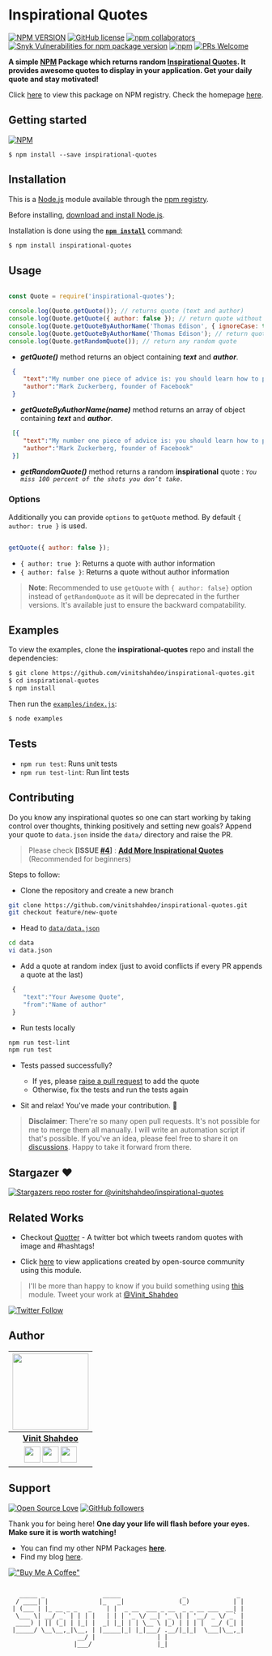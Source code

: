 # Inspirational Quotes

[![NPM VERSION](http://img.shields.io/npm/v/inspirational-quotes.svg?style=flat&logo=npm)](https://www.npmjs.org/package/inspirational-quotes) [![GitHub license](https://img.shields.io/github/license/vinitshahdeo/inspirational-quotes.svg?style=flat&logo=github)](https://github.com/vinitshahdeo/inspirational-quotes/blob/master/LICENSE) [![npm collaborators](https://img.shields.io/npm/collaborators/inspirational-quotes.svg?logo=npm)](https://www.npmjs.com/package/inspirational-quotes) [![Snyk Vulnerabilities for npm package version](https://img.shields.io/snyk/vulnerabilities/npm/inspirational-quotes.svg?color=9cf&logo=snyk)](https://www.npmjs.com/package/inspirational-quotes) [![npm](https://img.shields.io/npm/dy/inspirational-quotes.svg?logo=npm&color=yellow)](https://www.npmjs.com/package/inspirational-quotes) [![PRs Welcome](https://img.shields.io/badge/PRs-welcome-brightgreen.svg?style=flat&logo=github)](https://github.com/vinitshahdeo/inspirational-quotes/pulls)

**A simple [NPM](https://www.npmjs.com/package/inspirational-quotes) Package which returns random [Inspirational Quotes](https://vinitshahdeo.github.io/inspirational-quotes/). It provides awesome quotes to display in your application. Get your daily quote and stay motivated!**

Click [here](https://www.npmjs.com/package/inspirational-quotes) to view this package on NPM registry. Check the homepage [here](https://vinitshahdeo.github.io/inspirational-quotes/).

## Getting started

[![NPM](https://nodei.co/npm/inspirational-quotes.png?compact=true)](https://nodei.co/npm/inspirational-quotes/)

```
$ npm install --save inspirational-quotes
```

## Installation


This is a [Node.js](https://nodejs.org/en/) module available through the
[npm registry](https://www.npmjs.com/).

Before installing, [download and install Node.js](https://nodejs.org/en/download/).

Installation is done using the
**[`npm install`](https://docs.npmjs.com/getting-started/installing-npm-packages-locally)** command:

```bash
$ npm install inspirational-quotes
```

## Usage

```js

const Quote = require('inspirational-quotes');

console.log(Quote.getQuote()); // returns quote (text and author)
console.log(Quote.getQuote({ author: false }); // return quote without author
console.log(Quote.getQuoteByAuthorName('Thomas Edison', { ignoreCase: true }); // return quote by author ignore case
console.log(Quote.getQuoteByAuthorName('Thomas Edison'); // return quote by author case sensitive
console.log(Quote.getRandomQuote()); // return any random quote

```

- ***getQuote()*** method returns an object containing ***text*** and ***author***.

```json
 {
    "text":"My number one piece of advice is: you should learn how to program.",
    "author":"Mark Zuckerberg, founder of Facebook"
 }
 ```

- ***getQuoteByAuthorName(name)*** method returns an array of object containing ***text*** and ***author***.

```json
 [{
    "text":"My number one piece of advice is: you should learn how to program.",
    "author":"Mark Zuckerberg, founder of Facebook"
 }]
 ```

- ***getRandomQuote()*** method returns a random **inspirational** quote : *`You miss 100 percent of the shots you don’t take.`*

### Options

Additionally you can provide `options` to `getQuote` method. By default `{ author: true }` is used. 

```js

getQuote({ author: false });

```

-  `{ author: true }`: Returns a quote with author information
-  `{ author: false }`: Returns a quote without author information

> **Note**: Recommended to use `getQuote` with `{ author: false}` option instead of `getRandomQuote` as it will be deprecated in the further versions. It's available just to ensure the backward compatability.

## Examples

To view the examples, clone the **inspirational-quotes** repo and install the dependencies:

```bash
$ git clone https://github.com/vinitshahdeo/inspirational-quotes.git
$ cd inspirational-quotes
$ npm install
```

Then run the [`examples/index.js`](./examples/index.js):

```bash
$ node examples
```

## Tests

- `npm run test`: Runs unit tests
- `npm run test-lint`: Run lint tests

## Contributing

Do you know any inspirational quotes so one can start working by taking control over thoughts, thinking positively and setting new goals?
Append your quote to `data.json` inside the `data/` directory and raise the PR.

> Please check **[ISSUE [#4](https://github.com/vinitshahdeo/inspirational-quotes/issues/4)]** : **[Add More Inspirational Quotes](https://github.com/vinitshahdeo/inspirational-quotes/issues/4)** (Recommended for beginners)

Steps to follow:

- Clone the repository and create a new branch

```bash
git clone https://github.com/vinitshahdeo/inspirational-quotes.git
git checkout feature/new-quote
```

- Head to [`data/data.json`](./data/data.json)

```bash
cd data
vi data.json
```

- Add a quote at random index (just to avoid conflicts if every PR appends a quote at the last)

```js
 {  
    "text":"Your Awesome Quote",
    "from":"Name of author"
 }
```

- Run tests locally

```bash
npm run test-lint
npm run test
```

- Tests passed successfully?
   - If yes, please [raise a pull request](https://github.com/vinitshahdeo/inspirational-quotes/pulls) to add the quote
   - Otherwise, fix the tests and run the tests again

- Sit and relax! You've made your contribution. :tada:

> **Disclaimer**: There're so many open pull requests. It's not possible for me to merge them all manually. I will write an automation script if that's possible. If you've an idea, please feel free to share it on [discussions](https://github.com/vinitshahdeo/inspirational-quotes/discussions/2021). Happy to take it forward from there.

## Stargazer :heart:

[![Stargazers repo roster for @vinitshahdeo/inspirational-quotes](https://reporoster.com/stars/vinitshahdeo/inspirational-quotes)](https://github.com/vinitshahdeo/inspirational-quotes/stargazers)

## Related Works

- Checkout [Quotter](https://vinitshahdeo.github.io/Quotter/) - A twitter bot which tweets random quotes with image and #hashtags!

- Click [here](https://github.com/vinitshahdeo/inspirational-quotes/network/dependents?package_id=UGFja2FnZS0yMTk1NjcyNDQ%3D) to view applications created by open-source community using this module.

> I'll be more than happy to know if you build something using [this](https://www.npmjs.com/package/inspirational-quotes) module. Tweet your work at [@Vinit_Shahdeo](https://twitter.com/Vinit_Shahdeo)

[![Twitter Follow](https://img.shields.io/twitter/follow/Vinit_Shahdeo.svg?style=social)](https://twitter.com/Vinit_Shahdeo)

## Author 

|                                                                                         <a href="https://vinitshahdeo.dev"><img src="https://raw.githubusercontent.com/vinitshahdeo/vinitshahdeo/master/images/vinitshahdeo-dp.png" width="150px " height="150px" /></a>                                                                                         |
| :------------------------------------------------------------------------------------------------------------------------------------------------------------------------------------------------------------------------------------------------------------------------------------------------------------------------------------------: |
|                                                                                                                                        **[Vinit Shahdeo](https://github.com/vinitshahdeo)**                                                                                                                                        |
| <a href="https://twitter.com/Vinit_Shahdeo"><img src="https://raw.githubusercontent.com/vinitshahdeo/Water-Monitoring-System/master/assets/twitter.png" width="32px" height="32px"></a> <a href="https://www.facebook.com/vinit.shahdeo"><img src="https://raw.githubusercontent.com/vinitshahdeo/Water-Monitoring-System/master/assets/facebook.png" width="32px" height="32px"></a> <a href="https://www.linkedin.com/in/vinitshahdeo/"><img src="https://raw.githubusercontent.com/vinitshahdeo/Water-Monitoring-System/master/assets/linkedin.png" width="32px" height="32px"></a> |

## Support

[![Open Source Love](https://badges.frapsoft.com/os/v2/open-source.svg?v=103)](https://github.com/vinitshahdeo) [![GitHub followers](https://img.shields.io/github/followers/vinitshahdeo.svg?label=vinitshahdeo&logo=github)](https://github.com/vinitshahdeo/)

Thank you for being here! **One day your life will flash before your eyes. Make sure it is worth watching!** 

- You can find my other NPM Packages **[here](https://www.npmjs.com/~vinitshahdeo)**.
- Find my blog [here](https://vinitshahdeo.dev/).

[!["Buy Me A Coffee"](https://www.buymeacoffee.com/assets/img/custom_images/orange_img.png)](https://www.buymeacoffee.com/vinitshahdeo)


```

   _____ _                _____                 _              _ 
  / ____| |              |_   _|               (_)            | |
 | (___ | |_ __ _ _   _    | |  _ __  ___ _ __  _ _ __ ___  __| |
  \___ \| __/ _` | | | |   | | | '_ \/ __| '_ \| | '__/ _ \/ _` |
  ____) | || (_| | |_| |  _| |_| | | \__ \ |_) | | | |  __/ (_| |
 |_____/ \__\__,_|\__, | |_____|_| |_|___/ .__/|_|_|  \___|\__,_|
                   __/ |                 | |                     
                  |___/                  |_|                     

```

